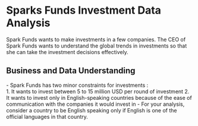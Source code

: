 # Sparks Funds Investment Data Analysis  
Spark Funds wants to make investments in a few companies. The CEO of Spark Funds wants to understand the global trends in investments so that she can take the investment decisions effectively.
<h2> Business and Data Understanding </h2>
- Spark Funds has two minor constraints for investments :  <br>
1. It wants to invest between 5 to 15 million USD per round of investment  
2. It wants to invest only in English-speaking countries because of the ease of communication with the companies it would invest in  
- For your analysis, consider a country to be English speaking only if English is one of the 
official languages in that country.
